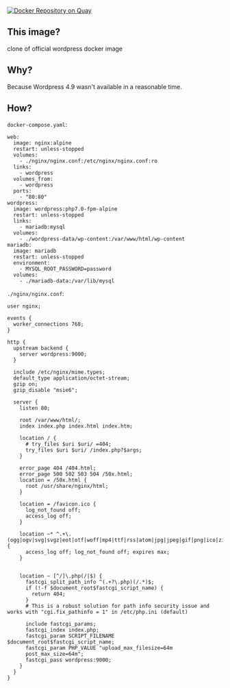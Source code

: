 [![Docker Repository on Quay](https://quay.io/repository/tkaefer/wordpress-php71-fpm-alpine/status "Docker Repository on Quay")](https://quay.io/repository/tkaefer/wordpress-php71-fpm-alpine)

## This image?

clone of official wordpress docker image

## Why?

Because Wordpress 4.9 wasn't available in a reasonable time.

## How?

`docker-compose.yaml`:
```
web:
  image: nginx:alpine
  restart: unless-stopped
  volumes:
    - ./nginx/nginx.conf:/etc/nginx/nginx.conf:ro
  links:
    - wordpress
  volumes_from:
    - wordpress
  ports:
    - "80:80"
wordpress:
  image: wordpress:php7.0-fpm-alpine
  restart: unless-stopped
  links:
    - mariadb:mysql
  volumes:
    - ./wordpress-data/wp-content:/var/www/html/wp-content
mariadb:
  image: mariadb
  restart: unless-stopped
  environment:
    - MYSQL_ROOT_PASSWORD=password
  volumes:
    - ./mariadb-data:/var/lib/mysql
```

`./nginx/nginx.conf`:
```
user nginx;

events {
  worker_connections 768;
}

http {
  upstream backend {
    server wordpress:9000;
  }

  include /etc/nginx/mime.types;
  default_type application/octet-stream;
  gzip on;
  gzip_disable "msie6";

  server {
    listen 80;

    root /var/www/html/;
    index index.php index.html index.htm;

    location / {
      # try_files $uri $uri/ =404;
      try_files $uri $uri/ /index.php?$args;
    }

    error_page 404 /404.html;
    error_page 500 502 503 504 /50x.html;
    location = /50x.html {
      root /usr/share/nginx/html;
    }

    location = /favicon.ico {
      log_not_found off;
      access_log off;
    }

    location ~* ^.+\.(ogg|ogv|svg|svgz|eot|otf|woff|mp4|ttf|rss|atom|jpg|jpeg|gif|png|ico|zip|tgz|gz|rar|bz2|doc|xls|exe|ppt|tar|mid|midi|wav|bmp|rtf)$ {
      access_log off; log_not_found off; expires max;
    }


    location ~ [^/]\.php(/|$) {
      fastcgi_split_path_info ^(.+?\.php)(/.*)$;
      if (!-f $document_root$fastcgi_script_name) {
        return 404;
      }
      # This is a robust solution for path info security issue and works with "cgi.fix_pathinfo = 1" in /etc/php.ini (default)

      include fastcgi_params;
      fastcgi_index index.php;
      fastcgi_param SCRIPT_FILENAME $document_root$fastcgi_script_name;
      fastcgi_param PHP_VALUE "upload_max_filesize=64m
      post_max_size=64m";
      fastcgi_pass wordpress:9000;
    }
  }
}
```
